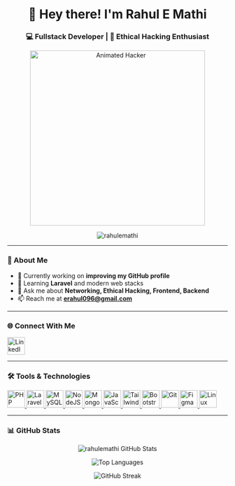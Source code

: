 <h1 align="center">👋 Hey there! I'm Rahul E Mathi</h1>
<h3 align="center">💻 Fullstack Developer | 🔐 Ethical Hacking Enthusiast</h3>

<p align="center">
  <img src="https://miro.medium.com/v2/resize:fit:640/1*ZSVmWGcc1weENb0ShawWxw.gif" width="400" alt="Animated Hacker">
</p>

<p align="center">
  <img src="https://komarev.com/ghpvc/?username=rahulemathi&label=Profile%20views&color=0e75b6&style=flat" alt="rahulemathi" />
</p>

---

### 🚀 About Me
- 🔭 Currently working on **improving my GitHub profile**
- 🌱 Learning **Laravel** and modern web stacks
- 💬 Ask me about **Networking, Ethical Hacking, Frontend, Backend**
- 📫 Reach me at **erahul096@gmail.com**

---

### 🌐 Connect With Me
<p align="left">
  <a href="https://linkedin.com/in/rahul-e-mathi-944238130" target="_blank">
    <img src="https://cdn.jsdelivr.net/gh/devicons/devicon/icons/linkedin/linkedin-original.svg" alt="LinkedIn" width="40" height="40"/>
  </a>
</p>

---

### 🛠️ Tools & Technologies
<p align="left">
  <a href="https://www.php.net" target="_blank" rel="noreferrer">
    <img src="https://cdn.jsdelivr.net/gh/devicons/devicon/icons/php/php-original.svg" width="40" height="40" alt="PHP"/>
  </a>
  <a href="https://laravel.com" target="_blank" rel="noreferrer">
    <img src="https://www.vectorlogo.zone/logos/laravel/laravel-icon.svg" width="40" height="40" alt="Laravel"/>
  </a>
  <a href="https://www.mysql.com" target="_blank" rel="noreferrer">
    <img src="https://cdn.jsdelivr.net/gh/devicons/devicon/icons/mysql/mysql-original-wordmark.svg" width="40" height="40" alt="MySQL"/>
  </a>
  <a href="https://nodejs.org" target="_blank" rel="noreferrer">
    <img src="https://cdn.jsdelivr.net/gh/devicons/devicon/icons/nodejs/nodejs-original-wordmark.svg" width="40" height="40" alt="NodeJS"/>
  </a>
  <a href="https://www.mongodb.com" target="_blank" rel="noreferrer">
    <img src="https://cdn.jsdelivr.net/gh/devicons/devicon/icons/mongodb/mongodb-original-wordmark.svg" width="40" height="40" alt="MongoDB"/>
  </a>
  <a href="https://developer.mozilla.org/en-US/docs/Web/JavaScript" target="_blank" rel="noreferrer">
    <img src="https://cdn.jsdelivr.net/gh/devicons/devicon/icons/javascript/javascript-original.svg" width="40" height="40" alt="JavaScript"/>
  </a>
  <a href="https://tailwindcss.com/" target="_blank" rel="noreferrer">
    <img src="https://www.vectorlogo.zone/logos/tailwindcss/tailwindcss-icon.svg" width="40" height="40" alt="Tailwind"/>
  </a>
  <a href="https://getbootstrap.com/" target="_blank" rel="noreferrer">
    <img src="https://cdn.jsdelivr.net/gh/devicons/devicon/icons/bootstrap/bootstrap-plain-wordmark.svg" width="40" height="40" alt="Bootstrap"/>
  </a>
  <a href="https://git-scm.com/" target="_blank" rel="noreferrer">
    <img src="https://cdn.jsdelivr.net/gh/devicons/devicon/icons/git/git-original.svg" width="40" height="40" alt="Git"/>
  </a>
  <a href="https://www.figma.com/" target="_blank" rel="noreferrer">
    <img src="https://www.vectorlogo.zone/logos/figma/figma-icon.svg" width="40" height="40" alt="Figma"/>
  </a>
  <a href="https://www.linux.org/" target="_blank" rel="noreferrer">
    <img src="https://cdn.jsdelivr.net/gh/devicons/devicon/icons/linux/linux-original.svg" width="40" height="40" alt="Linux"/>
  </a>
</p>

---

### 📊 GitHub Stats
<p align="center">
  <img src="https://github-readme-stats.vercel.app/api?username=rahulemathi&show_icons=true&theme=radical" alt="rahulemathi GitHub Stats"/>
</p>

<p align="center">
  <img src="https://github-readme-stats.vercel.app/api/top-langs/?username=rahulemathi&layout=compact&theme=tokyonight" alt="Top Languages"/>
</p>

<p align="center">
  <img src="https://github-readme-streak-stats.herokuapp.com/?user=rahulemathi&theme=dark" alt="GitHub Streak"/>
</p>
